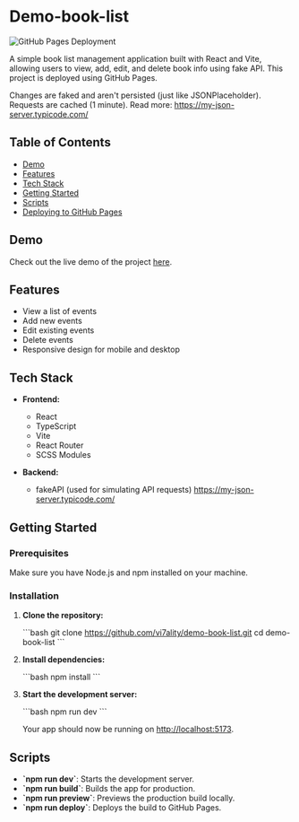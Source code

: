 # Demo-book-list

![GitHub Pages Deployment](https://img.shields.io/badge/GitHub%20Pages-Deploy-success)

A simple book list management application built with React and Vite, allowing users to view, add, edit, and delete book info using fake API. This project is deployed using GitHub Pages.

Changes are faked and aren't persisted (just like JSONPlaceholder).
Requests are cached (1 minute).
Read more: https://my-json-server.typicode.com/

## Table of Contents

- [Demo](#demo)
- [Features](#features)
- [Tech Stack](#tech-stack)
- [Getting Started](#getting-started)
- [Scripts](#scripts)
- [Deploying to GitHub Pages](#deploying-to-github-pages)

## Demo

Check out the live demo of the project [here](https://demo-book-list-wine.vercel.app/).

## Features

- View a list of events
- Add new events
- Edit existing events
- Delete events
- Responsive design for mobile and desktop

## Tech Stack

- **Frontend:**

  - React
  - TypeScript
  - Vite
  - React Router
  - SCSS Modules

- **Backend:**
  - fakeAPI (used for simulating API requests) https://my-json-server.typicode.com/

## Getting Started

### Prerequisites

Make sure you have Node.js and npm installed on your machine.

### Installation

1. **Clone the repository:**

   \`\`\`bash
   git clone https://github.com/vi7ality/demo-book-list.git
   cd demo-book-list
   \`\`\`

2. **Install dependencies:**

   \`\`\`bash
   npm install
   \`\`\`

3. **Start the development server:**

   \`\`\`bash
   npm run dev
   \`\`\`

   Your app should now be running on [http://localhost:5173](http://localhost:5173).

## Scripts

- **\`npm run dev\`**: Starts the development server.
- **\`npm run build\`**: Builds the app for production.
- **\`npm run preview\`**: Previews the production build locally.
- **\`npm run deploy\`**: Deploys the build to GitHub Pages.
